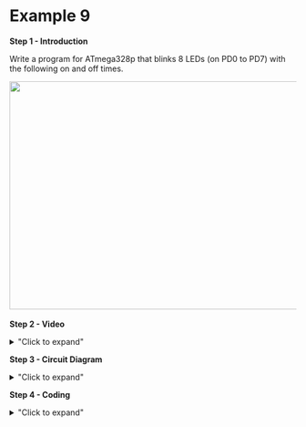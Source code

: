 # Example 9
**Step 1 - Introduction** </br>

Write a program for ATmega328p that blinks 8 LEDs (on PD0 to PD7) with 
the following on and off times.

<p align = "centre">
  <img src="https://user-images.githubusercontent.com/56385955/98259941-b15eeb80-1fbd-11eb-8e71-59b532139662.PNG" width = "600" height = "400" /> 

**Step 2 - Video**  </br>

<details>
<summary>"Click to expand"</summary>
</br>
Youtube link here --> https://youtu.be/u2LJWC7dR1g </br>
</br>

[![Example 8](https://img.youtube.com/vi/u2LJWC7dR1g/0.jpg)](https://www.youtube.com/watch?v=u2LJWC7dR1g)
</details>

**Step 3 - Circuit Diagram**  <br/>

<details>
<summary>"Click to expand"</summary>
<p align = "centre">
  <img src="https://github.com/Basitzaky/Embedded_System/blob/main/Week%2004/Example%209/Example%209.PNG" width = "473" height = "400" />   <img src="https://github.com/Basitzaky/Embedded_System/blob/main/Week%2004/Example%209/Example%209.jpg" width = "473" height = "400" />
  
&nbsp; &nbsp; &nbsp; &nbsp; &nbsp; &nbsp; &nbsp; &nbsp; &nbsp; &nbsp; &nbsp; &nbsp; &nbsp; &nbsp; &nbsp; &nbsp; &nbsp; &nbsp; &nbsp; &nbsp; &nbsp; &nbsp; &nbsp; &nbsp; Frtizing &nbsp; &nbsp; &nbsp; &nbsp; &nbsp; &nbsp; &nbsp; &nbsp; &nbsp; &nbsp; &nbsp; &nbsp; &nbsp; &nbsp; &nbsp; &nbsp; &nbsp; &nbsp; &nbsp; &nbsp; &nbsp; &nbsp; &nbsp; &nbsp; &nbsp; &nbsp; &nbsp; &nbsp; &nbsp; &nbsp; &nbsp; &nbsp; &nbsp; &nbsp; &nbsp; &nbsp; &nbsp; &nbsp; &nbsp; &nbsp; &nbsp; &nbsp; &nbsp; &nbsp; &nbsp; &nbsp; &nbsp; &nbsp; &nbsp; &nbsp; &nbsp; Actual &nbsp; &nbsp; &nbsp; &nbsp; &nbsp; &nbsp; &nbsp; &nbsp; &nbsp; &nbsp; &nbsp; &nbsp; &nbsp; &nbsp; &nbsp; &nbsp; &nbsp; &nbsp;
</details>

**Step 4 - Coding**  <br/>

<details>
<summary>"Click to expand"</summary>
</br>
You can look at the code here --> <a href="https://github.com/Basitzaky/Embedded_System/blob/main/Week%2004/Example%209/Example_9.ino">Arduino Code</a> </br>
</br>

![Ex9Cod1](https://user-images.githubusercontent.com/56385955/98259652-5af1ad00-1fbd-11eb-91cd-b8f56aeac893.PNG)

![Ex9Cod2](https://user-images.githubusercontent.com/56385955/98259654-5b8a4380-1fbd-11eb-8414-b860694412c3.PNG)

</details>
